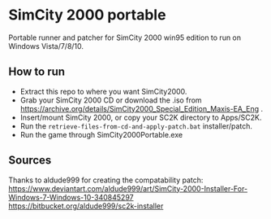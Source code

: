 # SimCity 2000 portable
Portable runner and patcher for SimCity 2000 win95 edition to run on Windows Vista/7/8/10.

## How to run
* Extract this repo to where you want SimCity2000.
* Grab your SimCity 2000 CD or download the .iso from https://archive.org/details/SimCity2000_Special_Edition_Maxis-EA_Eng .
* Insert/mount SimCity 2000, or copy your SC2K directory to Apps/SC2K.
* Run the `retrieve-files-from-cd-and-apply-patch.bat` installer/patch.
* Run the game through SimCity2000Portable.exe

## Sources
Thanks to aldude999 for creating the compatability patch:<br>
https://www.deviantart.com/aldude999/art/SimCity-2000-Installer-For-Windows-7-Windows-10-340845297<br>
https://bitbucket.org/aldude999/sc2k-installer
